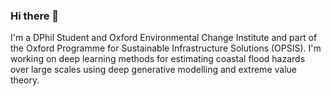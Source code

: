 ### Hi there 👋
I'm a DPhil Student and Oxford Environmental Change Institute and part of the Oxford Programme for Sustainable Infrastructure Solutions (OPSIS). I'm working on deep learning methods for estimating coastal flood hazards over large scales using deep generative modelling and extreme value theory.
<!--
**alisonpeard/alisonpeard** is a ✨ _special_ ✨ repository because its `README.md` (this file) appears on your GitHub profile.

Here are some ideas to get you started:

- 🔭 I’m currently working on ...
- 🌱 I’m currently learning ...
- 👯 I’m looking to collaborate on ...
- 🤔 I’m looking for help with ...
- 💬 Ask me about ...
- 📫 How to reach me: ...
- 😄 Pronouns: ...
- ⚡ Fun fact: ...
-->

